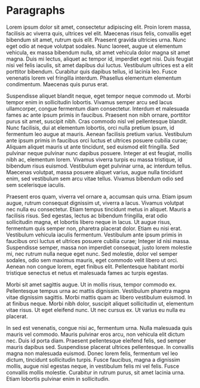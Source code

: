 Paragraphs
===============

Lorem ipsum dolor sit amet, consectetur adipiscing elit. Proin lorem
massa, facilisis ac viverra quis, ultrices vel elit. Maecenas risus
felis, convallis eget bibendum sit amet, rutrum quis elit. Praesent
gravida ultricies urna. Nunc eget odio at neque volutpat sodales. Nunc
laoreet, augue ut elementum vehicula, ex massa bibendum nulla, sit amet
vehicula dolor magna sit amet magna. Duis mi lectus, aliquet ac tempor id,
imperdiet eget nisi. Duis feugiat nisi vel felis iaculis, sit amet dapibus
dui luctus. Vestibulum ultrices est a elit porttitor bibendum. Curabitur
quis dapibus tellus, id lacinia leo. Fusce venenatis lorem vel fringilla
interdum. Phasellus elementum elementum condimentum. Maecenas quis
purus erat.

Suspendisse aliquet blandit neque, eget tempor neque commodo ut. Morbi
tempor enim in sollicitudin lobortis. Vivamus semper arcu sed lacus
ullamcorper, congue fermentum diam consectetur. Interdum et malesuada
fames ac ante ipsum primis in faucibus. Praesent non nibh ornare,
porttitor purus sit amet, suscipit nibh. Cras commodo nisl vel
pellentesque blandit. Nunc facilisis, dui at elementum lobortis, orci
nulla pretium ipsum, id fermentum leo augue at mauris. Aenean facilisis
pretium varius. Vestibulum ante ipsum primis in faucibus orci luctus et
ultrices posuere cubilia curae; Aliquam aliquet mauris ut ante tincidunt,
sed euismod elit fringilla. Sed pulvinar neque pulvinar nunc dapibus
posuere. Integer at est feugiat, mollis nibh ac, elementum lorem. Vivamus
viverra turpis eu massa tristique, id bibendum risus euismod. Vestibulum
eget pulvinar urna, ac interdum tellus. Maecenas volutpat, massa posuere
aliquet varius, augue nulla tincidunt enim, sed vestibulum sem arcu
vitae tellus. Vivamus bibendum odio sed sem scelerisque iaculis.

Praesent eros quam, viverra vel ornare a, accumsan quis urna. Etiam ipsum
augue, rutrum consequat dignissim ut, viverra a lacus. Vivamus volutpat
nec nulla eu consectetur. Etiam tempus tincidunt metus in aliquet. Mauris
a facilisis risus. Sed egestas, lectus ac bibendum fringilla, erat
odio sollicitudin magna, et lobortis libero neque in lacus. Ut augue
risus, fermentum quis semper non, pharetra placerat dolor. Etiam eu
nisi erat. Vestibulum vehicula iaculis fermentum. Vestibulum ante ipsum
primis in faucibus orci luctus et ultrices posuere cubilia curae; Integer
id nisi massa. Suspendisse semper, massa non imperdiet consequat, justo
lorem molestie mi, nec rutrum nulla neque eget nunc. Sed molestie, dolor
vel semper sodales, odio sem maximus mauris, eget commodo velit libero ut
orci. Aenean non congue lorem, eget finibus elit. Pellentesque habitant
morbi tristique senectus et netus et malesuada fames ac turpis egestas.

Morbi sit amet sagittis augue. Ut in mollis risus, tempor commodo
ex. Pellentesque tempus urna ac mattis dignissim. Vestibulum pharetra
magna vitae dignissim sagittis. Morbi mattis quam ac libero vestibulum
euismod. In at finibus neque. Morbi nibh dolor, suscipit aliquet
sollicitudin ut, elementum vitae risus. Ut eget eleifend nunc. Ut nec
cursus ex. Ut varius eu nulla eu placerat.

In sed est venenatis, congue nisi ac, fermentum urna. Nulla malesuada
quis mauris vel commodo. Mauris pulvinar eros arcu, non vehicula elit
dictum nec. Duis id porta diam. Praesent pellentesque eleifend felis, sed
semper mauris dapibus sed. Suspendisse placerat ultrices pellentesque. In
convallis magna non malesuada euismod. Donec lorem felis, fermentum
vel leo dictum, tincidunt sollicitudin turpis. Fusce faucibus, magna
a dignissim mollis, augue nisl egestas neque, in vestibulum felis mi
vel felis. Fusce convallis mollis molestie. Curabitur in rutrum purus,
sit amet lacinia urna. Etiam lobortis pulvinar enim in sollicitudin.

